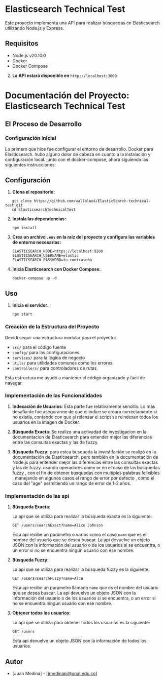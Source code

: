 

# Elasticsearch Technical Test

Este proyecto implementa una API para realizar búsquedas en Elasticsearch utilizando Node.js y Express.

## Requisitos

- Node.js v20.10.0
- Docker
- Docker Compose

2. **La API estará disponible en** `http://localhost:3000`


# Documentación del Proyecto: Elasticsearch Technical Test


## El Proceso de Desarrollo

### Configuración Inicial

Lo primero que hice fue configurar el entorno de desarrollo. Docker para Elasticsearch. hubo alguno dolor de cabeza en cuanto a la instalación y configuración local. junto con el docker-compose,  ahora siguiendo las siguientes instrucciones:
 
## Configuración

1. **Clona el repositorio:**
```http
   git clone https://github.com/wallblue4/ElasticSearch-technical-test.git
   cd ElasticsearchTechnicalTest
```   
   

2. **Instala las dependencias:**

   ```http
   npm install
    ```

3. **Crea un archivo `.env` en la raíz del proyecto y configura las variables de entorno necesarias:**

   ```http
   ELASTICSEARCH_NODE=https://localhost:9200
   ELASTICSEARCH_USERNAME=elastic
   ELASTICSEARCH_PASSWORD=tu_contraseña
    ```

4. **Inicia Elasticsearch con Docker Compose:**

   ```http
   docker-compose up -d
    ```
## Uso

1. **Inicia el servidor:**

   ```http
   npm start
    ```

### Creación de la Estructura del Proyecto

Decidí seguir una estructura modular para el proyecto:

- `src/` para el código fuente
- `config/` para las configuraciones
- `services/` para la lógica de negocio
- `utils/` para utilidades comunes como los errores
- `controllers/` para controladores de rutas

Esta estructura me ayudó a mantener el código organizado y fácil de navegar.

### Implementación de las Funcionalidades

1. **Indexación de Usuarios**: 
   Esta parte fue relativamente sencilla. Lo más desafiante fue asegurarme de que el índice se creara correctamente si no existía, contando con que al relanzar el script se reindexan todos los usuarios en la imagen de Docker.

2. **Búsqueda Exacta**:
  Se realizo una activadad de investigacion en la documentacion de Elasticsearch para entender mejor las diferencias entre las consultas exactas y las de fuzzy.

3. **Búsqueda Fuzzy**:
   para estea busqueda la investifación se realizó en la documentación de Elasticsearch, pero también en la documentación de Node.js para entender mejor las diferencias entre las consultas exactas y las de fuzzy. usando operadores como or en el caso de las búsquedas fuzzy , con el fin de obtener busquedas con multiples palabras felixibles , manejando en algunos casos el rango de error por defecto , como el caso del "age" permitiendo un rango de error de 1-2 años.

### Implementación de las api

1. **Búsqueda Exacta**:
   
   La api que se utiliza para realizar la búsqueda exacta es la siguiente:
   
   ```http
   GET /users/searchExact?name=Alice Johnson
   ```
   
   Esta api recibe un parámetro o varios como el caso `name` que es el nombre del usuario que se desea buscar. La api devuelve un objeto JSON con la información del usuario o de los usuarios si se encuentra, o un error si no se encuentra ningún usuario con ese nombre.

2. **Búsqueda Fuzzy**:

   La api que se utiliza para realizar la búsqueda fuzzy es la siguiente:

   ```http
   GET /users/searchFuzzy?name=Alce
   ```

   Esta api recibe un parámetro llamado `name` que es el nombre del usuario que se desea buscar. La api devuelve un objeto JSON con la información del usuario o de los usuarios si se encuentra, o un error si no se encuentra ningún usuario con ese nombre.

3. **Obtener todos los usuarios**:

   La api que se utiliza para obtener todos los usuarios es la siguiente:

   ```http
   GET /users
   ```

   Esta api devuelve un objeto JSON con la información de todos los usuarios.

## Autor

- [Juan Medina] - [jmedinapi@unal.edu.co]